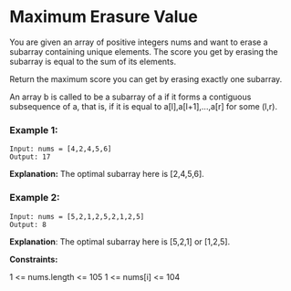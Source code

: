 # Maximum Erasure Value

You are given an array of positive integers nums and want to erase a subarray containing unique elements. The score you get by erasing the subarray is equal to the sum of its elements.

Return the maximum score you can get by erasing exactly one subarray.

An array b is called to be a subarray of a if it forms a contiguous subsequence of a, that is, if it is equal to a[l],a[l+1],...,a[r] for some (l,r).

 
### Example 1:
```
Input: nums = [4,2,4,5,6]
Output: 17
```
**Explanation:** The optimal subarray here is [2,4,5,6].


### Example 2:
```
Input: nums = [5,2,1,2,5,2,1,2,5]
Output: 8
```
**Explanation**: The optimal subarray here is [5,2,1] or [1,2,5].
 

**Constraints:**

1 <= nums.length <= 105
1 <= nums[i] <= 104
